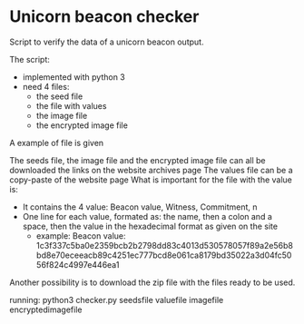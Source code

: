 # Unicorn beacon checker

Script to verify the data of a unicorn beacon output.

The script:
  - implemented with python 3
  - need 4 files:
    - the seed file
    - the file with values
    - the image file
    - the encrypted image file


A example of file is given

The seeds file, the image file and the encrypted image file can all be downloaded the links on the website archives page
The values file can be a copy-paste of the website page
What is important for the file with the value is:
  - It contains the 4 value: Beacon value, Witness, Commitment, n
  - One line for each value, formated as: the name, then a colon and a space, then the value in the hexadecimal format as given on the site
    - example: Beacon value: 1c3f337c5ba0e2359bcb2b2798dd83c4013d530578057f89a2e56b8bd8e70eceeacb89c4251ec777bcd8e061ca8179bd35022a3d04fc5056f824c4997e446ea1

Another possibility is to download the zip file with the files ready to be used.


running:
python3 checker.py seedsfile valuefile imagefile encryptedimagefile

